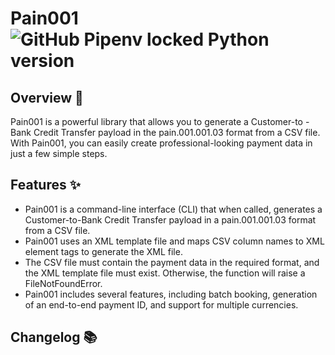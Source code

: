 # Pain001 ![GitHub Pipenv locked Python version](https://img.shields.io/github/pipenv/locked/python-version/sebastienrousseau/pain001?style=for-the-badge)

## Overview 📖

Pain001 is a powerful library that allows you to generate a Customer-to
-Bank Credit Transfer payload in the pain.001.001.03 format from a CSV
file. With Pain001, you can easily create professional-looking payment
data in just a few simple steps.

## Features ✨

- Pain001 is a command-line interface (CLI) that when called, generates
  a Customer-to-Bank Credit Transfer payload in a pain.001.001.03 format
  from a CSV file.
- Pain001 uses an XML template file and maps CSV column names to XML
  element tags to generate the XML file.
- The CSV file must contain the payment data in the required format, and
  the XML template file must exist. Otherwise, the function will raise a FileNotFoundError.
- Pain001 includes several features, including batch booking, generation
  of an end-to-end payment ID, and support for multiple currencies.

## Changelog 📚
